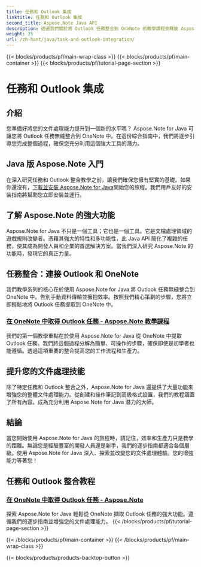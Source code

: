 ```yaml
---
title: 任務和 Outlook 集成
linktitle: 任務和 Outlook 集成
second_title: Aspose.Note Java API
description: 透過我們關於將 Outlook 任務整合到 OneNote 的教學課程來釋放 Aspose.Note Java 的潛力。透過我們的教學課程提升您的文件處理技能。
weight: 35
url: /zh-hant/java/task-and-outlook-integration/
---
```


{{< blocks/products/pf/main-wrap-class >}}
{{< blocks/products/pf/main-container >}}
{{< blocks/products/pf/tutorial-page-section >}}

# 任務和 Outlook 集成


## 介紹

您準備好將您的文件處理能力提升到一個新的水平嗎？ Aspose.Note for Java 可讓您將 Outlook 任務無縫整合到 OneNote 中。在這份綜合指南中，我們將逐步引導您完成整個過程，確保您充分利用這個強大工具的潛力。

## Java 版 Aspose.Note 入門

在深入研究任務和 Outlook 整合教學之前，讓我們確保您擁有堅實的基礎。如果你還沒有，[下載並安裝 Aspose.Note for Java](https://releases.aspose.com/note/java/)開始您的旅程。我們用戶友好的安裝指南將幫助您立即安裝並運行。

## 了解 Aspose.Note 的強大功能

Aspose.Note for Java 不只是一個工具；它也是一個工具。它是文檔處理領域的遊戲規則改變者。憑藉其強大的特性和多功能性，此 Java API 簡化了複雜的任務，使其成為開發人員和企業的首選解決方案。當我們深入研究 Aspose.Note 的功能時，發現它的真正力量。

## 任務整合：連接 Outlook 和 OneNote

我們教學系列的核心在於使用 Aspose.Note for Java 將 Outlook 任務無縫整合到 OneNote 中。告別手動資料傳輸並擁抱效率。按照我們精心策劃的步驟，您將立即輕鬆地將 Outlook 任務提取到 OneNote 中。

### [在 OneNote 中取得 Outlook 任務 - Aspose.Note 教學課程](./get-outlook-task/)

我們的第一個教學重點在於使用 Aspose.Note for Java 從 OneNote 中提取 Outlook 任務。我們將這個過程分解為簡單、可操作的步驟，確保即使是初學者也能遵循。透過這項重要的整合提高您的工作流程和生產力。

## 提升您的文件處理技能

除了特定任務和 Outlook 整合之外，Aspose.Note for Java 還提供了大量功能來增強您的整體文件處理能力。從創建和操作筆記到高級格式設置，我們的教程涵蓋了所有內容。成為充分利用 Aspose.Note for Java 潛力的大師。

## 結論

當您開始使用 Aspose.Note for Java 的旅程時，請記住，效率和生產力只是教學的距離。無論您是經驗豐富的開發人員還是新手，我們的逐步指南都適合各個層級。使用 Aspose.Note for Java 深入、探索並改變您的文件處理體驗。您的增強能力等著您！
## 任務和 Outlook 整合教程
### [在 OneNote 中取得 Outlook 任務 - Aspose.Note](./get-outlook-task/)
探索 Aspose.Note for Java 輕鬆從 OneNote 擷取 Outlook 任務的強大功能。遵循我們的逐步指南並增強您的文件處理能力。
{{< /blocks/products/pf/tutorial-page-section >}}

{{< /blocks/products/pf/main-container >}}
{{< /blocks/products/pf/main-wrap-class >}}

{{< blocks/products/products-backtop-button >}}
